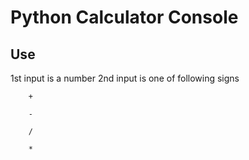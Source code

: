 # Python Calculator Console

## Use
1st input is a number
2nd input is one of following signs

        +

        -

        /

        *

